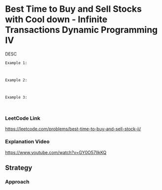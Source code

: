 # Best Time to Buy and Sell Stocks with Cool down - Infinite Transactions Dynamic Programming IV

 DESC


 
````
Example 1:

 
````
````
Example 2:

 
````
````
Example 3:

 
````

### LeetCode Link 
https://leetcode.com/problems/best-time-to-buy-and-sell-stock-ii/

### Explanation Video 
https://www.youtube.com/watch?v=GY0O57llkKQ

## Strategy
### Approach 
